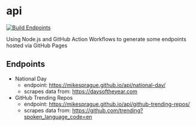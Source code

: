 # api

[![Build Endpoints](https://github.com/mikesprague/api/actions/workflows/build-endpoints.yml/badge.svg)](https://github.com/mikesprague/api/actions/workflows/build-endpoints.yml)

Using Node.js and GitHub Action Workflows to generate some endpoints hosted via GitHub Pages

## Endpoints

- National Day
  - endpoint: <https://mikesprague.github.io/api/national-day/>
  - scrapes data from: <https://daysoftheyear.com>
- GitHub Trending Repos
  - endpoint: <https://mikesprague.github.io/api/github-trending-repos/>
  - scrapes data from: <https://github.com/trending?spoken_language_code=en>
